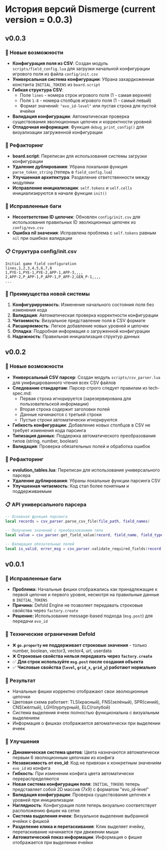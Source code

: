 # История версий Dismerge (current version = 0.0.3)

## v0.0.3
### 🔧 Новые возможности
- **Конфигурация поля из CSV**: Создан модуль `scripts/field_config.lua` для загрузки начальной конфигурации игрового поля из файла `config/init.csv`
- **Универсальная система конфигурации**: Убрана захардкоженная константа `INITIAL_TOKENS` из `board.script`
- **Гибкая структура CSV**: 
  - Поле `lines` - номера строк игрового поля (1 - самая верхняя)
  - Поля `1-8` - номера столбцов игрового поля (1 - самый левый)
  - Формат значений: `"evo_id-level"` или пустая строка для пустой ячейки
- **Валидация конфигурации**: Автоматическая проверка существования эволюционных цепочек и корректности уровней
- **Отладочная информация**: Функция `debug_print_config()` для визуализации загруженной конфигурации

### 🔄 Рефакторинг
- **board.script**: Переписан для использования системы загрузки конфигурации
- **Удаление дублирования**: Убрана локальная функция `parse_token_string` (теперь в `field_config.lua`)
- **Улучшенная архитектура**: Разделение ответственности между модулями
- **Исправление инициализации**: `self.tokens` и `self.cells` инициализируются в начале функции `init()`

### 🐛 Исправленные баги
- **Несоответствие ID цепочек**: Обновлен `config/init.csv` для использования правильных ID эволюционных цепочек из `config/evo.csv`
- **Ошибка nil значения**: Исправлена проблема с `self.tokens` равным `nil` при ошибках валидации

### 📋 Структура config/init.csv
```csv
Initial game field configuration
lines,1,2,3,4,5,6,7,8
1,PYE-1,PYE-1,PYE-2,APP-1,APP-3,,,,
2,APP-2,P_APP-1,P_APP-1,P_APP-2,GEN_P-1,,,,
...
```

### 🎯 Преимущества новой системы
1. **Конфигурируемость**: Изменение начального состояния поля без изменения кода
2. **Валидация**: Автоматическая проверка корректности конфигурации
3. **Читаемость**: Визуальное представление поля в CSV формате
4. **Расширяемость**: Легкое добавление новых уровней и цепочек
5. **Отладка**: Подробная информация о загруженной конфигурации
6. **Надежность**: Правильная инициализация структур данных

## v0.0.2
### 🔧 Новые возможности
- **Универсальный CSV парсер**: Создан модуль `scripts/csv_parser.lua` для унифицированного чтения всех CSV файлов
- **Следование стандартам**: Парсер строго следует правилам из tech-spec.md:
  - Первая строка игнорируется (зарезервирована для пользовательской информации)
  - Вторая строка содержит заголовки полей
  - Данные начинаются с третьей строки
  - Пустые строки автоматически игнорируются
- **Гибкость конфигурации**: Добавление новых столбцов в CSV не требует изменения кода парсинга
- **Типизация данных**: Поддержка автоматического преобразования типов (string, number, boolean)
- **Валидация**: Проверка обязательных полей и обработка ошибок

### 🔄 Рефакторинг
- **evolution_tables.lua**: Переписан для использования универсального парсера
- **Удаление дублирования**: Убраны локальные функции парсинга CSV
- **Улучшенная читаемость**: Код стал более понятным и поддерживаемым

### 📋 API универсального парсера
```lua
-- Основная функция парсинга
local records = csv_parser.parse_csv_file(file_path, field_names)

-- Получение значений с преобразованием типа
local value = csv_parser.get_field_value(record, field_name, field_type)

-- Валидация обязательных полей
local is_valid, error_msg = csv_parser.validate_required_fields(record, required_fields)
```

## v0.0.1
### 🐛 Исправленные баги
- **Проблема:** Начальные фишки отображались как принадлежащие к первой цепочке и первого уровня, несмотря на правильные данные в `INITIAL_TOKENS`
- **Причина:** Defold Engine не позволяет передавать строковые свойства через `factory.create`
- **Решение:** Использование message-based подхода (`msg.post`) для передачи `evo_id`
### 🔧 Технические ограничения Defold
- ❌ **`go.property` не поддерживает строковые значения** - только number, boolean, vector3, vector4, url, userdata
- ❌ **Строковые свойства нельзя передавать через `factory.create`**
- ✅ **Для строк используйте `msg.post` после создания объекта**
- ✅ **Числовые свойства (`level`, `grid_x`, `grid_y`) работают нормально**

### 🎯 Результат
- Начальные фишки корректно отображают свои эволюционные цепочки
- Цветовая схема работает: TLS(красный), FNS(зелёный), SPR(синий), CNS(жёлтый), LGH(пурпурный), ELC(голубой)
- Система выделения ячеек полностью функциональна с визуальным выделением
- Информация о фишках отображается автоматически при выделении ячеек

### 🔧 Улучшения
- **Динамическая система цветов**: Цвета назначаются автоматически первым 6 эволюционным цепочкам из конфига
- **Независимость от evo_id**: Код не привязан к конкретным значениям `evo_id` из конфига
- **Гибкость**: При изменении конфига цвета автоматически перераспределяются
- **Новая система конфигурации поля**: `INITIAL_TOKENS` теперь представляет собой 2D массив (7x9) с форматом "evo_id-level"
- **Валидация конфигурации**: Проверка существования цепочек и уровней при инициализации
- **Наглядность**: Конфигурация поля теперь визуально соответствует расположению фишек на сетке
- **Система выделения ячеек**: Визуальное выделение выбранной ячейки с фишкой
- **Разделение клика и перетаскивания**: Клик выделяет ячейку, перетаскивание начинается при движении мыши
- **Автоматический показ информации**: Информация о фишке отображается при выделении ячейки
 